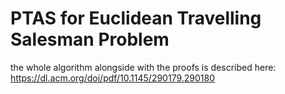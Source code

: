# PTAS for Euclidean Travelling Salesman Problem
the whole algorithm alongside with the proofs is described here: https://dl.acm.org/doi/pdf/10.1145/290179.290180
